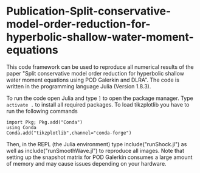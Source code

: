 # Publication-Split-conservative-model-order-reduction-for-hyperbolic-shallow-water-moment-equations

This code framework can be used to reproduce all numerical results of the paper "Split conservative model order reduction for hyperbolic shallow water moment equations using POD Galerkin and DLRA". The code is written in the programming language Julia (Version 1.8.3).

To run the code open Julia and type `]` to open the package manager. Type `activate .` to install all required packages. To load tikzplotlib you have to run the following commands
```
import Pkg; Pkg.add("Conda")
using Conda
Conda.add("tikzplotlib",channel="conda-forge")
```

Then, in the REPL (the Julia environment) type include("runShock.jl") as well as include("runSmoothWave.jl") to reproduce all images. Note that setting up the snapshot matrix for POD Galerkin consumes a large amount of memory and may cause issues depending on your hardware.
